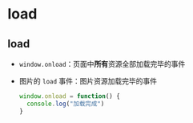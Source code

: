 # load

## load

*   `window.onload`：页面中**所有**资源全部加载完毕的事件

*   图片的 `load` 事件：图片资源加载完毕的事件

    ```javascript
    window.onload = function() {
      console.log("加载完成")
    }
    ```
